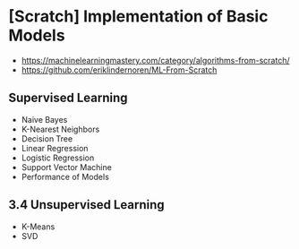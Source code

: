 # [Scratch] Implementation of Basic Models

- https://machinelearningmastery.com/category/algorithms-from-scratch/
- https://github.com/eriklindernoren/ML-From-Scratch


## Supervised Learning
- Naive Bayes
- K-Nearest Neighbors
- Decision Tree
- Linear Regression
- Logistic Regression
- Support Vector Machine
- Performance of Models

## 3.4 Unsupervised Learning
- K-Means
- SVD
